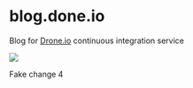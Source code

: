 blog.done.io
===========

Blog for [Drone.io](https://drone.io) continuous integration service

[![](https://drone.io/drone/blog.drone.io/status.png)](https://drone.io/drone/blog.drone.io/latest)

Fake change 4

